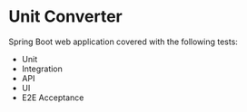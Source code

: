 # Unit Converter
Spring Boot web application covered with the following tests:
- Unit
- Integration
- API
- UI
- E2E Acceptance
